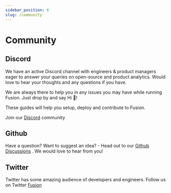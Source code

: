 ```yaml
---
sidebar_position: 6
slug: /community
---
```


# Community

## Discord

We have an active Discord channel with engineers & product managers eager to answer your queries on open-source and product analytics. Would love to hear your thoughts and any questions if you have.

We are always there to help you in any issues you may have while running Fusion. Just drop by and say Hi 👋!

These guides will help you setup, deploy and contribute to Fusion.

Join our [Discord](https://discord.com/invite/VWeZanfhrA) community

## Github

Have a question? Want to suggest an idea? - Head out to our [Github Discussions](https://github.com/fusion-hq/fusion/discussions) . We would love to hear from you!

## Twitter

Twitter has some amazing audience of developers and engineers. Follow us on Twitter [Fusion](https://twitter.com/Fusion__HQ)
